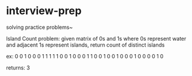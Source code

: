 # interview-prep
solving practice problems~

Island Count problem: given matrix of 0s and 1s where 0s represent water and adjacent 1s represent islands, return count of distinct islands

ex:
0 0 1 0 0 0 1
1 1 1 1 0 0 1
0 0 0 1 1 0 0
1 0 0 1 0 0 0
1 0 0 0 0 1 0

returns: 3

